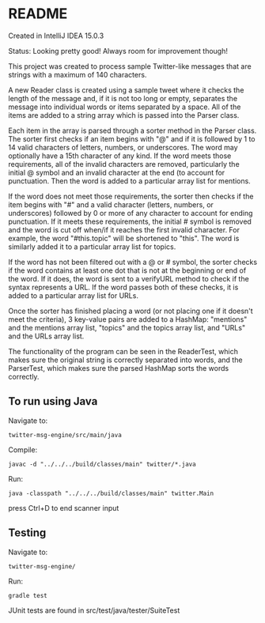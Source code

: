 # README #

Created in IntelliJ IDEA 15.0.3

Status: Looking pretty good! Always room for improvement though!

This project was created to process sample Twitter-like messages that are strings with a maximum of 140 characters.

A new Reader class is created using a sample tweet where it checks the length of the message and,
if it is not too long or empty, separates the message into individual words or items separated by a space.
All of the items are added to a string array which is passed into the Parser class. 

Each item in the array is parsed through a sorter method in the Parser class. The sorter first checks if an item 
begins with "@" and if it is followed by 1 to 14 valid characters of letters, numbers, or underscores. 
The word may optionally have a 15th character of any kind. If the word meets those requirements, 
all of the invalid characters are removed, particularly the initial @ symbol and an invalid character
at the end (to account for punctuation. Then the word is added to a particular array list for mentions.

If the word does not meet those requirements, the sorter then checks if the item begins with "#" and a valid character
(letters, numbers, or underscores) followed by 0 or more of any character to account for ending punctuation. 
If it meets these requirements, the initial # symbol is removed and the word is cut off when/if it reaches 
the first invalid character. For example, the word "#this.topic" will be shortened to "this". The word is 
similarly added it to a particular array list for topics.

If the word has not been filtered out with a @ or # symbol, the sorter checks if the word contains 
at least one dot that is not at the beginning or end of the word. If it does, the word is sent to a verifyURL
method to check if the syntax represents a URL. If the word passes both of these checks, it is added
to a particular array list for URLs.

Once the sorter has finished placing a word (or not placing one if it doesn't meet the criteria), 3 key-value 
pairs are added to a HashMap: "mentions" and the mentions array list, "topics" and the topics array list, and "URLs"
and the URLs array list.

The functionality of the program can be seen in the ReaderTest, which makes sure the original string is
correctly separated into words, and the ParserTest, which makes sure the parsed HashMap sorts the words correctly.

## To run using Java ##

Navigate to:
    
    twitter-msg-engine/src/main/java

Compile:
    
    javac -d "../../../build/classes/main" twitter/*.java
    
Run:
    
    java -classpath "../../../build/classes/main" twitter.Main

press Ctrl+D to end scanner input

## Testing ##

Navigate to:

    twitter-msg-engine/

Run:

    gradle test

JUnit tests are found in src/test/java/tester/SuiteTest

